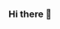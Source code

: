 ### Hi there 👋

<!--
**HaielDahan/HaielDahan** is a ✨ _special_ ✨ repository because its `README.md` (this file) appears on your GitHub profile.
[![Top Langs](https://github-readme-stats.vercel.app/api/top-langs/?username=HaielDahan&layout=donut-vertical)](https://github.com/HaielDahan/github-readme-stats)

